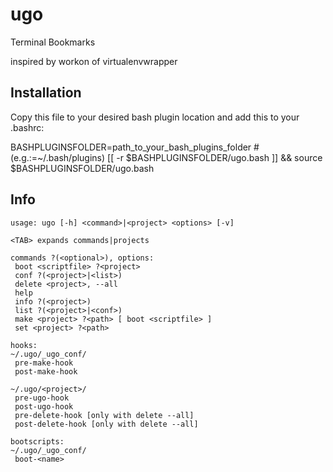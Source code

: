 ugo
===

Terminal Bookmarks

inspired by workon of virtualenvwrapper

## Installation

Copy this file to your desired bash plugin location and add this to your .bashrc:

BASHPLUGINSFOLDER=path_to_your_bash_plugins_folder # (e.g.:=~/.bash/plugins)
[[ -r $BASHPLUGINSFOLDER/ugo.bash ]] && source $BASHPLUGINSFOLDER/ugo.bash


## Info

	usage: ugo [-h] <command>|<project> <options> [-v]

	<TAB> expands commands|projects

	commands ?(<optional>), options:
	 boot <scriptfile> ?<project>
	 conf ?(<project>|<list>)
	 delete <project>, --all
	 help
	 info ?(<project>)
	 list ?(<project>|<conf>)
	 make <project> ?<path> [ boot <scriptfile> ]
	 set <project> ?<path>
 
	hooks:
	~/.ugo/_ugo_conf/
	 pre-make-hook
	 post-make-hook
 
	~/.ugo/<project>/
	 pre-ugo-hook
	 post-ugo-hook
	 pre-delete-hook [only with delete --all]
	 post-delete-hook [only with delete --all]

	bootscripts:
	~/.ugo/_ugo_conf/
	 boot-<name>
